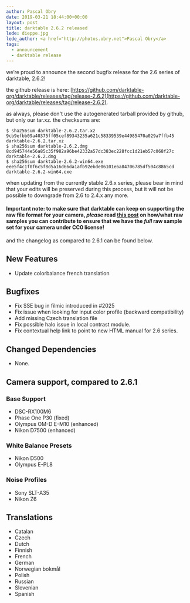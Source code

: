 ```yaml
---
author: Pascal Obry
date: 2019-03-21 18:44:00+00:00
layout: post
title: darktable 2.6.2 released
lede: dieppe.jpg
lede_author: <a href="http://photos.obry.net">Pascal Obry</a>
tags:
  - announcement
  - darktable release
---
```

we’re proud to announce the second bugfix release for the 2.6 series of darktable, 2.6.2!

the github release is here: [https://github.com/darktable-org/darktable/releases/tag/release-2.6.2](https://github.com/darktable-org/darktable/releases/tag/release-2.6.2).

as always, please don't use the autogenerated tarball provided by github, but only our tar.xz. the checksums are:

```
$ sha256sum darktable-2.6.2.tar.xz
9cb9efbb09a40375ff05cef89343235a621c58339539e44985470a029a7ffb45 darktable-2.6.2.tar.xz
$ sha256sum darktable-2.6.2.dmg
8cd945744e56a85c35f982a96be42332a57dc383ec228fcc1d21eb57c068f27c darktable-2.6.2.dmg
$ sha256sum darktable-2.6.2-win64.exe
eee5f4c1f0f6c5f8d5a16d66da1afb92ebde06101e6a84706785df504c8865cd darktable-2.6.2-win64.exe
```

when updating from the currently stable 2.6.x series, please bear in mind that your edits will be preserved during this process, but it will not be possible to downgrade from 2.6 to 2.4.x any more.

#### Important note: to make sure that darktable can keep on supporting the raw file format for your camera, *please* read [this post](https://discuss.pixls.us/t/raw-samples-wanted/5420?u=lebedevri) on how/what raw samples you can contribute to ensure that we have the *full* raw sample set for your camera under CC0 license!

and the changelog as compared to 2.6.1 can be found below.

## New Features

- Update colorbalance french translation

## Bugfixes

- Fix SSE bug in filmic introduced in #2025
- Fix issue when looking for input color profile (backward compatibility)
- Add missing Czech translation file
- Fix possible halo issue in local contrast module.
- Fix contextual help link to point to new HTML manual for 2.6 series.

## Changed Dependencies

- None.

## Camera support, compared to 2.6.1

### Base Support

- DSC-RX100M6
- Phase One P30 (fixed)
- Olympus OM-D E-M10 (enhanced)
- Nikon D7500 (enhanced)

### White Balance Presets

- Nikon D500
- Olympus E-PL8

### Noise Profiles

- Sony SLT-A35
- Nikon Z6

## Translations

- Catalan
- Czech
- Dutch
- Finnish
- French
- German
- Norwegian bokmål
- Polish
- Russian
- Slovenian
- Spanish
